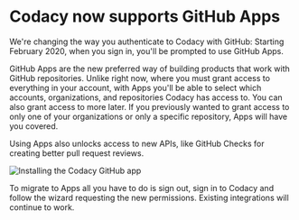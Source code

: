 # Codacy now supports GitHub Apps

We're changing the way you authenticate to Codacy with GitHub: Starting February 2020, when you sign in, you'll be prompted to use GitHub Apps.

GitHub Apps are the new preferred way of building products that work with GitHub repositories. Unlike right now, where you must grant access to everything in your account, with Apps you'll be able to select which accounts, organizations, and repositories Codacy has access to. You can also grant access to more later. If you previously wanted to grant access to only one of your organizations or only a specific repository, Apps will have you covered.

Using Apps also unlocks access to new APIs, like GitHub Checks for creating better pull request reviews.

![Installing the Codacy GitHub app](images/ghapps.gif)

To migrate to Apps all you have to do is sign out, sign in to Codacy and follow the wizard requesting the new permissions. Existing integrations will continue to work.
